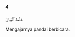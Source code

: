 ##### 4

<span class="ayah">عَلَّمَهُ ٱلْبَيَانَ</span>

<span class="ayah_translation">Mengajarnya pandai berbicara.</span>
